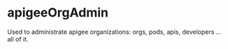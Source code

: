 # apigeeOrgAdmin
Used to administrate apigee organizations: orgs, pods, apis, developers ... all of it.

